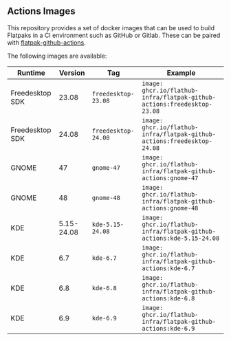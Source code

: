 ## Actions Images

This repository provides a set of docker images that can be used to
build Flatpaks in a CI environment such as GitHub or Gitlab. These
can be paired with [flatpak-github-actions](https://github.com/flatpak/flatpak-github-actions).

The following images are available:

| Runtime         | Version    | Tag                 | Example                                                                 |
| --------------- | -----------| ------------------- | ------------------------------------------------------------------------|
| Freedesktop SDK | 23.08      | `freedesktop-23.08` | `image: ghcr.io/flathub-infra/flatpak-github-actions:freedesktop-23.08` |
| Freedesktop SDK | 24.08      | `freedesktop-24.08` | `image: ghcr.io/flathub-infra/flatpak-github-actions:freedesktop-24.08` |
| GNOME           | 47         | `gnome-47`          | `image: ghcr.io/flathub-infra/flatpak-github-actions:gnome-47`          |
| GNOME           | 48         | `gnome-48`          | `image: ghcr.io/flathub-infra/flatpak-github-actions:gnome-48`          |
| KDE             | 5.15-24.08 | `kde-5.15-24.08`    | `image: ghcr.io/flathub-infra/flatpak-github-actions:kde-5.15-24.08`    |
| KDE             | 6.7        | `kde-6.7`           | `image: ghcr.io/flathub-infra/flatpak-github-actions:kde-6.7`           |
| KDE             | 6.8        | `kde-6.8`           | `image: ghcr.io/flathub-infra/flatpak-github-actions:kde-6.8`           |
| KDE             | 6.9        | `kde-6.9`           | `image: ghcr.io/flathub-infra/flatpak-github-actions:kde-6.9`           |
